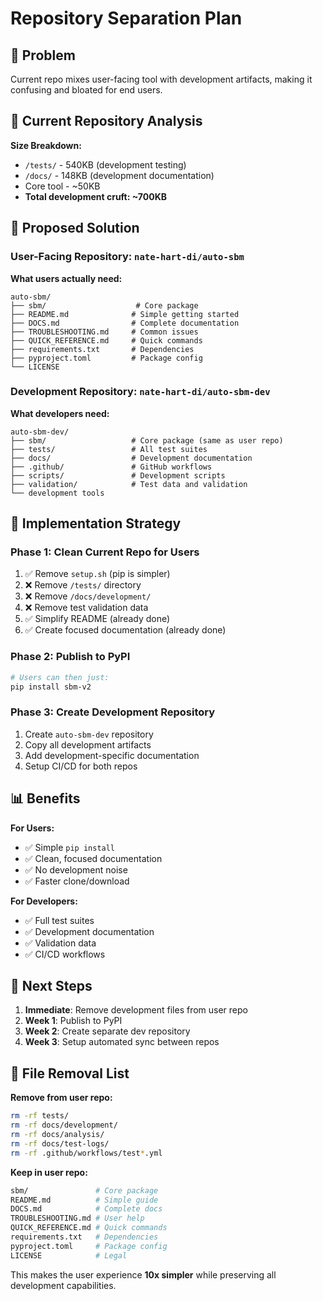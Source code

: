 # Repository Separation Plan

## 🎯 Problem

Current repo mixes user-facing tool with development artifacts, making it confusing and bloated for end users.

## 📁 Current Repository Analysis

**Size Breakdown:**

- `/tests/` - 540KB (development testing)
- `/docs/` - 148KB (development documentation)
- Core tool - ~50KB
- **Total development cruft: ~700KB**

## 🔄 Proposed Solution

### User-Facing Repository: `nate-hart-di/auto-sbm`

**What users actually need:**

```
auto-sbm/
├── sbm/                    # Core package
├── README.md              # Simple getting started
├── DOCS.md                # Complete documentation
├── TROUBLESHOOTING.md     # Common issues
├── QUICK_REFERENCE.md     # Quick commands
├── requirements.txt       # Dependencies
├── pyproject.toml         # Package config
└── LICENSE
```

### Development Repository: `nate-hart-di/auto-sbm-dev`

**What developers need:**

```
auto-sbm-dev/
├── sbm/                   # Core package (same as user repo)
├── tests/                 # All test suites
├── docs/                  # Development documentation
├── .github/               # GitHub workflows
├── scripts/               # Development scripts
├── validation/            # Test data and validation
└── development tools
```

## 🚀 Implementation Strategy

### Phase 1: Clean Current Repo for Users

1. ✅ Remove `setup.sh` (pip is simpler)
2. ❌ Remove `/tests/` directory
3. ❌ Remove `/docs/development/`
4. ❌ Remove test validation data
5. ✅ Simplify README (already done)
6. ✅ Create focused documentation (already done)

### Phase 2: Publish to PyPI

```bash
# Users can then just:
pip install sbm-v2
```

### Phase 3: Create Development Repository

1. Create `auto-sbm-dev` repository
2. Copy all development artifacts
3. Add development-specific documentation
4. Setup CI/CD for both repos

## 📊 Benefits

**For Users:**

- ✅ Simple `pip install`
- ✅ Clean, focused documentation
- ✅ No development noise
- ✅ Faster clone/download

**For Developers:**

- ✅ Full test suites
- ✅ Development documentation
- ✅ Validation data
- ✅ CI/CD workflows

## 🎯 Next Steps

1. **Immediate**: Remove development files from user repo
2. **Week 1**: Publish to PyPI
3. **Week 2**: Create separate dev repository
4. **Week 3**: Setup automated sync between repos

## 🔧 File Removal List

**Remove from user repo:**

```bash
rm -rf tests/
rm -rf docs/development/
rm -rf docs/analysis/
rm -rf docs/test-logs/
rm -rf .github/workflows/test*.yml
```

**Keep in user repo:**

```bash
sbm/               # Core package
README.md          # Simple guide
DOCS.md            # Complete docs
TROUBLESHOOTING.md # User help
QUICK_REFERENCE.md # Quick commands
requirements.txt   # Dependencies
pyproject.toml     # Package config
LICENSE            # Legal
```

This makes the user experience **10x simpler** while preserving all development capabilities.
